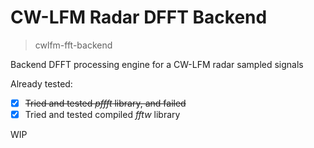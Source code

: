 # CW-LFM Radar DFFT Backend

> cwlfm-fft-backend

Backend DFFT processing engine for a CW-LFM radar sampled signals

Already tested:

- [x] ~~Tried and tested _pffft_ library, and failed~~
- [x] Tried and tested compiled _fftw_ library

WIP
